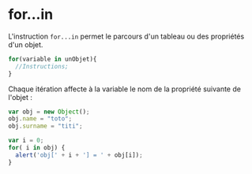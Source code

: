 # for...in

L'instruction `for...in` permet le parcours d'un tableau ou des propriétés d'un objet.

```js
for(variable in unObjet){
  //Instructions;
}
```

Chaque itération affecte à la variable le nom de la propriété suivante de l'objet :

```js
var obj = new Object();
obj.name = "toto";
obj.surname = "titi";

var i = 0;
for( i in obj) {
  alert('obj[' + i + '] = ' + obj[i]);
}
```

